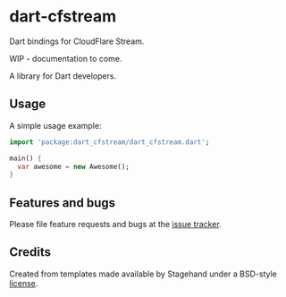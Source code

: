 # dart-cfstream

Dart bindings for CloudFlare Stream.

WIP - documentation to come.

A library for Dart developers.

## Usage

A simple usage example:

```dart
import 'package:dart_cfstream/dart_cfstream.dart';

main() {
  var awesome = new Awesome();
}
```

## Features and bugs

Please file feature requests and bugs at the [issue tracker][tracker].

[tracker]: https://github.com/vidurb/dart-cfstream/issues

## Credits

Created from templates made available by Stagehand under a BSD-style
[license](https://github.com/dart-lang/stagehand/blob/master/LICENSE).
